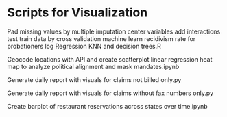 # Scripts for Visualization
Pad missing values by multiple imputation center variables add interactions test train data by cross validation machine learn recidivism rate for probationers log Regression KNN and decision trees.R

Geocode locations with API and create scatterplot linear regression heat map to analyze political alignment and mask mandates.ipynb

Generate daily report with visuals for claims not billed only.py

Generate daily report with visuals for claims without fax numbers only.py

Create barplot of restaurant reservations across states over time.ipynb


